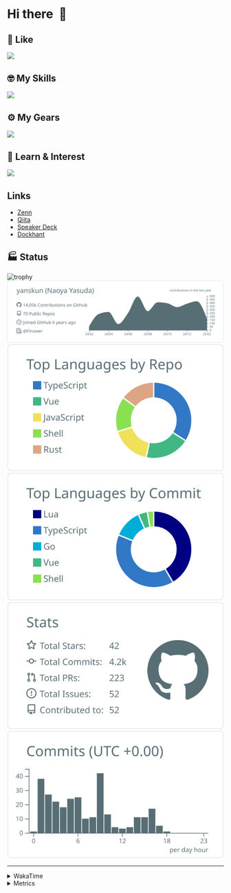 # Hi there&nbsp; :wave:

## 💌 Like
<img src="https://go-skill-icons.vercel.app/api/icons?i=github" />

## 🤓 My Skills
<img src="https://go-skill-icons.vercel.app/api/icons?i=js,ts,vue,nuxtjs,react,nextjs,go,lua,git" />

## ⚙️ My Gears
<img src="https://go-skill-icons.vercel.app/api/icons?i=neovim,vscode,githubcopilot,alacritty,tmux" />

## 📖 Learn & Interest
<img src="https://go-skill-icons.vercel.app/api/icons?i=rust,deno,css,zig,playwright,githubactions,storybook,netlify,eslint" />

## Links
- [Zenn](https://zenn.dev/yanskun)
- [Qiita](https://qiita.com/yanskun)
- [Speaker Deck](https://speakerdeck.com/yanskun)
- [Dockhant](https://www.dockhunt.com/users/yanskun)

<!-- https://github.com/ryo-ma/github-profile-trophy -->

## 🏭 Status

<img src="https://github-profile-trophy.vercel.app/?username=yanskun&theme=onedark&row=1" alt="trophy">

<!-- https://github.com/vn7n24fzkq/github-profile-summary-cards -->
<picture>
  <source media="(prefers-color-scheme: dark)" srcset="https://raw.githubusercontent.com/yanskun/yanskun/master/profile-summary-card-output/nord_dark/0-profile-details.svg">
 <img src="https://raw.githubusercontent.com/yanskun/yanskun/master/profile-summary-card-output/default/0-profile-details.svg">
</picture>
<br>
<picture>
  <source media="(prefers-color-scheme: dark)" srcset="https://raw.githubusercontent.com/yanskun/yanskun/master/profile-summary-card-output/nord_dark/1-repos-per-language.svg">
 <img src="https://raw.githubusercontent.com/yanskun/yanskun/master/profile-summary-card-output/default/1-repos-per-language.svg">
</picture>
<picture>
  <source media="(prefers-color-scheme: dark)" srcset="https://raw.githubusercontent.com/yanskun/yanskun/master/profile-summary-card-output/nord_dark/2-most-commit-language.svg">
 <img src="https://raw.githubusercontent.com/yanskun/yanskun/master/profile-summary-card-output/default/2-most-commit-language.svg">
</picture>
<br>
<picture>
  <source media="(prefers-color-scheme: dark)" srcset="https://raw.githubusercontent.com/yanskun/yanskun/master/profile-summary-card-output/nord_dark/3-stats.svg">
 <img src="https://raw.githubusercontent.com/yanskun/yanskun/master/profile-summary-card-output/default/3-stats.svg">
</picture>
<picture>
  <source media="(prefers-color-scheme: dark)" srcset="https://raw.githubusercontent.com/yanskun/yanskun/master/profile-summary-card-output/nord_dark/4-productive-time.svg">
 <img src="https://raw.githubusercontent.com/yanskun/yanskun/master/profile-summary-card-output/default/4-productive-time.svg">
</picture>

---

<details>
  <summary>WakaTime</summary>
<!--START_SECTION:waka-->
![Code Time](http://img.shields.io/badge/Code%20Time-1%2C861%20hrs%2056%20mins-blue)

**🐱 My GitHub Data** 

> 📦 145.2 kB Used in GitHub's Storage 
 > 
> 🏆 592 Contributions in the Year 2025
 > 
> 💼 Opted to Hire
 > 
> 📜 130 Public Repositories 
 > 
> 🔑 4 Private Repositories 
 > 
**I'm an Early 🐤** 

```text
🌞 Morning                9024 commits        ████░░░░░░░░░░░░░░░░░░░░░   15.05 % 
🌆 Daytime                33601 commits       ██████████████░░░░░░░░░░░   56.05 % 
🌃 Evening                13712 commits       ██████░░░░░░░░░░░░░░░░░░░   22.87 % 
🌙 Night                  3616 commits        ██░░░░░░░░░░░░░░░░░░░░░░░   06.03 % 
```
📅 **I'm Most Productive on Tuesday** 

```text
Monday                   9034 commits        ████░░░░░░░░░░░░░░░░░░░░░   15.07 % 
Tuesday                  12795 commits       █████░░░░░░░░░░░░░░░░░░░░   21.34 % 
Wednesday                11790 commits       █████░░░░░░░░░░░░░░░░░░░░   19.67 % 
Thursday                 11079 commits       █████░░░░░░░░░░░░░░░░░░░░   18.48 % 
Friday                   10031 commits       ████░░░░░░░░░░░░░░░░░░░░░   16.73 % 
Saturday                 2214 commits        █░░░░░░░░░░░░░░░░░░░░░░░░   03.69 % 
Sunday                   3010 commits        █░░░░░░░░░░░░░░░░░░░░░░░░   05.02 % 
```


📊 **This Week I Spent My Time On** 

```text
🕑︎ Time Zone: Asia/Tokyo

💬 Programming Languages: 
TypeScript               22 hrs              ██████████████████████░░░   88.68 % 
Other                    52 mins             █░░░░░░░░░░░░░░░░░░░░░░░░   03.55 % 
Markdown                 50 mins             █░░░░░░░░░░░░░░░░░░░░░░░░   03.42 % 
TOML                     27 mins             ░░░░░░░░░░░░░░░░░░░░░░░░░   01.81 % 
Go                       15 mins             ░░░░░░░░░░░░░░░░░░░░░░░░░   01.04 % 

🔥 Editors: 
Neovim                   24 hrs 48 mins      █████████████████████████   100.00 % 

💻 Operating System: 
Mac                      24 hrs 48 mins      █████████████████████████   100.00 % 
```


 Last Updated on 17/02/2025 06:19:59 UTC
<!--END_SECTION:waka-->
</details>

<details>
  <summary>Metrics</summary>
  <img src="https://github.com/yanskun/yanskun/blob/main/github-metrics.svg" alt="Metrics">
</details>
